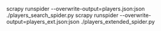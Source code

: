 scrapy runspider --overwrite-output=players.json:json ./players_search_spider.py
scrapy runspider --overwrite-output=players_ext.json:json ./players_extended_spider.py
